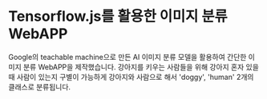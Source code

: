 # Tensorflow.js를 활용한 이미지 분류 WebAPP
Google의 teachable machine으로 만든 AI 이미지 분류 모델을 활용하여 간단한 이미지 분류 WebAPP을 제작했습니다.
강아지를 키우는 사람들을 위해 강아지 혼자 있을 때 사람이 있는지 구별이 가능하게 강아지와 사람으로 해서 'doggy', 'human' 2개의 클래스로 분류됩니다.
